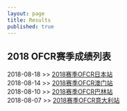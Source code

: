 ```yaml
---
layout: page
title: Results
published: true
---
```

## 2018 OFCR赛季成绩列表  

2018-08-18 >> [2018赛季OFCR日本站](/results/2018-JPN/)  
2018-08-14 >> [2018赛季OFCR澳门站](/results/2018-MAC/)  
2018-08-10 >> [2018赛季OFCR巴林站](/results/2018-BAH/)  
2018-08-07 >> [2018赛季OFCR意大利站](/results/2018-ITA)  
